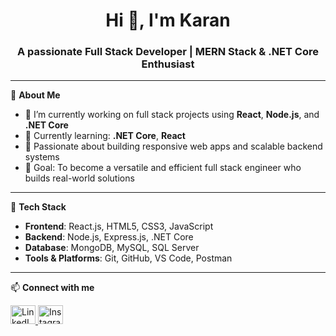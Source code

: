 <h1 align="center">Hi 👋, I'm Karan</h1>
<h3 align="center">A passionate Full Stack Developer | MERN Stack & .NET Core Enthusiast</h3>

---

🌟 **About Me**

- 🔭 I’m currently working on full stack projects using **React**, **Node.js**, and **.NET Core**
- 🌱 Currently learning: **.NET Core**, **React**
- 🚀 Passionate about building responsive web apps and scalable backend systems
- 🎯 Goal: To become a versatile and efficient full stack engineer who builds real-world solutions

---

💼 **Tech Stack**

- **Frontend**: React.js, HTML5, CSS3, JavaScript
- **Backend**: Node.js, Express.js, .NET Core
- **Database**: MongoDB, MySQL, SQL Server
- **Tools & Platforms**: Git, GitHub, VS Code, Postman

---

📫 **Connect with me**

<p align="left">
  <a href="https://www.linkedin.com/in/karan-songara-985317270/" target="_blank">
    <img src="https://raw.githubusercontent.com/rahuldkjain/github-profile-readme-generator/master/src/images/icons/Social/linked-in-alt.svg" alt="LinkedIn" height="30" width="40" />
  </a>
  <a href="https://www.instagram.com/karan._.songara/" target="_blank">
    <img src="https://raw.githubusercontent.com/rahuldkjain/github-profile-readme-generator/master/src/images/icons/Social/instagram.svg" alt="Instagram" height="30" width="40" />
  </a>
</p>

